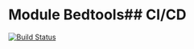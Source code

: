 # Module Bedtools## CI/CD

[![Build Status](https://github.com/bwbioinfo/modules/actions/workflows/build-and-push.yml/badge.svg?branch=)](https://github.com/bwbioinfo/modules/actions/workflows/build-and-push.yml?query=branch%3A)

